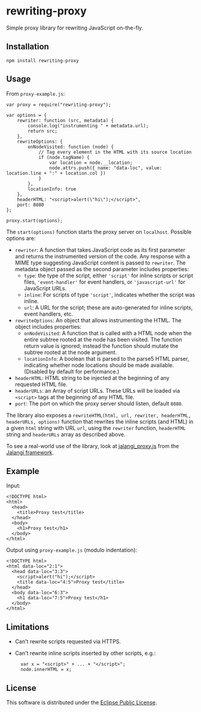 rewriting-proxy
===============

Simple proxy library for rewriting JavaScript on-the-fly.

Installation
------------

    npm install rewriting-proxy

Usage
-----

From `proxy-example.js`:

	var proxy = require("rewriting-proxy");

    var options = {
        rewriter: function (src, metadata) {
            console.log("instrumenting " + metadata.url);
            return src;		
        },
        rewriteOptions: {
            onNodeVisited: function (node) {
                // Tag every element in the HTML with its source location
                if (node.tagName) {
                    var location = node.__location;
                    node.attrs.push({ name: "data-loc", value: location.line + ":" + location.col })
                }
            },
            locationInfo: true
        },
        headerHTML: "<script>alert(\"hi\");</script>",
        port: 8080
    };
    
    proxy.start(options);
	
The `start(options)` function starts the proxy server on `localhost`.  Possible options are:

* `rewriter`: A function that takes JavaScript code as its first parameter and returns the instrumented version of the code.  Any response with a MIME type suggesting JavaScript content is passed to `rewriter`. The metadata object passed as the second parameter includes properties:
    * `type`: the type of the script, either `'script'` for inline scripts or script files, `'event-handler'` for event
      handlers, or `'javascript-url'` for JavaScript URLs.
    * `inline`: For scripts of type `'script'`, indicates whether the script was inline.
    * `url`: A URL for the script; these are auto-generated for inline scripts, event handlers, etc.
* `rewriteOptions`: An object that allows instrumenting the HTML. The object includes properties:
    * `onNodeVisited`: A function that is called with a HTML node when the
      entire subtree rooted at the node has been visited.
      The function return value is ignored; instead the function
      should mutate the subtree rooted at the node argument.
    * `locationInfo`: A boolean that is parsed to the parse5 HTML parser,
       indicating whether node locations should be made available.
       (Disabled by default for performance.)
* `headerHTML`: HTML string to be injected at the beginning of any
requested HTML file.
* `headerURLs`: an Array of script URLs.  These URLs will be loaded
  via `<script>` tags at the beginning of any HTML file. 
* `port`: The port on which the proxy server should listen, default `8080`.

The library also exposes a `rewriteHTML(html, url, rewriter,
headerHTML, headerURLs, options)` function that rewrites the inline scripts (and HTML)
in a given `html` string with URL `url`, using the `rewriter`
function, `headerHTML` string and `headerURLs` array as described above.

To see a real-world use of the library, look at [jalangi_proxy.js](https://github.com/SRA-SiliconValley/jalangi/blob/master/src/js/commands/jalangi_proxy.js) from the [Jalangi framework](https://github.com/SRA-SiliconValley/jalangi).

Example
-------
Input:

    <!DOCTYPE html>
    <html>
      <head>
        <title>Proxy test</title>
      </head>
      <body>
        <h1>Proxy test</h1>
      </body>
    </html>

Output using `proxy-example.js` (modulo indentation):

    <!DOCTYPE html>
    <html data-loc="2:1">
      <head data-loc="3:3">
        <script>alert("hi");</script>
        <title data-loc="4:5">Proxy test</title>
      </head>
      <body data-loc="6:3">
        <h1 data-loc="7:5">Proxy test</h1>
      </body>
    </html>

Limitations
-----------

* Can't rewrite scripts requested via HTTPS.
* Can't rewrite inline scripts inserted by other scripts, e.g.:

	    var x = "<script>" + ... + "</script>";
	    node.innerHTML = x;

License
-------

This software is distributed under the [Eclipse Public License](http://www.eclipse.org/legal/epl-v10.html).
